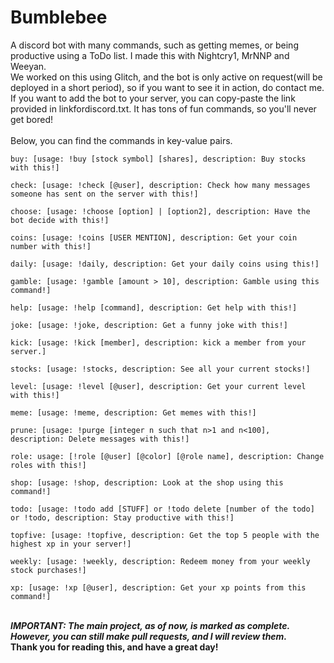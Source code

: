 # Bumblebee

A discord bot with many commands, such as getting memes, or being productive using a ToDo list. I made this with Nightcry1, MrNNP and Weeyan.
<br>
We worked on this using Glitch, and the bot is only active on request(will be deployed in a short period), so if you want to see it in action, do contact me.
<br>
If you want to add the bot to your server, you can copy-paste the link provided in linkfordiscord.txt. It has tons of fun commands, so you'll never get bored!
<br>
<br>
Below, you can find the commands in key-value pairs.
<br>

```
buy: [usage: !buy [stock symbol] [shares], description: Buy stocks with this!]

check: [usage: !check [@user], description: Check how many messages someone has sent on the server with this!]

choose: [usage: !choose [option] | [option2], description: Have the bot decide with this!]

coins: [usage: !coins [USER MENTION], description: Get your coin number with this!]

daily: [usage: !daily, description: Get your daily coins using this!]

gamble: [usage: !gamble [amount > 10], description: Gamble using this command!]

help: [usage: !help [command], description: Get help with this!]

joke: [usage: !joke, description: Get a funny joke with this!]

kick: [usage: !kick [member], description: kick a member from your server.]

stocks: [usage: !stocks, description: See all your current stocks!]

level: [usage: !level [@user], description: Get your current level with this!]

meme: [usage: !meme, description: Get memes with this!]

prune: [usage: !purge [integer n such that n>1 and n<100], description: Delete messages with this!]

role: usage: [!role [@user] [@color] [@role name], description: Change roles with this!]

shop: [usage: !shop, description: Look at the shop using this command!]

todo: [usage: !todo add [STUFF] or !todo delete [number of the todo] or !todo, description: Stay productive with this!]

topfive: [usage: !topfive, description: Get the top 5 people with the highest xp in your server!]

weekly: [usage: !weekly, description: Redeem money from your weekly stock purchases!]

xp: [usage: !xp [@user], description: Get your xp points from this command!]
```

<br>
<b><i>IMPORTANT: The main project, as of now, is marked as complete. However, you can still make pull requests, and I will review them.</i></b>
<br>
<b>Thank you for reading this, and have a great day!</b>

